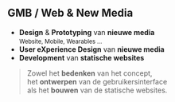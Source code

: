 GMB **/ Web & New Media**
-------------------------

- **Design** & **Prototyping** van **nieuwe media**  
  <small>Website, Mobile, Wearables …</small>
- **User eXperience Design** van **nieuwe media**
- **Development** van **statische websites**

> Zowel het **bedenken** van het concept,  
> het **ontwerpen** van de gebruikersinterface  
> als het **bouwen** van de statische websites.